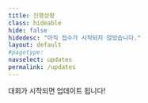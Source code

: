 ```yaml
---
title: 진행상황
class: hideable
hide: false
hidedesc: "아직 접수가 시작되지 않았습니다."
layout: default
#pagetype: 
navselect: updates
permalink: /updates
---
```

<article class="content" style="text-aling:left;">
대회가 시작되면 업데이트 됩니다!
</article>
